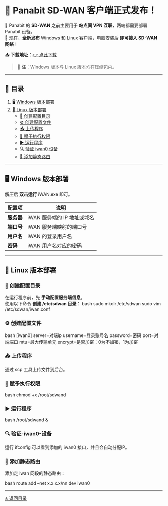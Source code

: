 # 🚀 **Panabit SD-WAN 客户端正式发布！**

🔹 Panabit 的 **SD-WAN** 之前主要用于 **站点间 VPN 互联**，两端都需要部署 Panabit 设备。  
🔹 现在，**全新发布** Windows 和 Linux 客户端，电脑安装后 **即可接入 SD-WAN 网络**！  

📥 **下载地址**：[👉 点此下载](https://www.panabit.com/download)  

> 📝 **注**：Windows 版本与 Linux 版本均在压缩包内。

---

## 📌 **目录**
1. [🖥 Windows 版本部署](#-windows-版本部署)
2. [🐧 Linux 版本部署](#-linux-版本部署)
   - [📂 创建配置目录](#-创建配置目录)
   - [⚙️ 创建配置文件](#-创建配置文件)
   - [📤 上传程序](#-上传程序)
   - [🔑 赋予执行权限](#-赋予执行权限)
   - [▶️ 运行程序](#-运行程序)
   - [🔍 验证 iwan0 设备](#-验证-iwan0-设备)
   - [🚦 添加静态路由](#-添加静态路由)

---

## 🖥 **Windows 版本部署**
解压后 **双击运行** iWAN.exe 即可。

| 配置项    | 说明                          |
|-----------|-------------------------------|
| **服务器** | iWAN 服务端的 IP 地址或域名  |
| **端口号** | iWAN 服务端映射的端口号      |
| **用户名** | iWAN 的登录用户名            |
| **密码**   | iWAN 用户名对应的密码        |

---

## 🐧 **Linux 版本部署**

### 📂 **创建配置目录**
在运行程序前，先 **手动配置服务端信息**。  
使用以下命令 **创建 /etc/sdwan 目录**：
bash
sudo mkdir /etc/sdwan
sudo vim /etc/sdwan/iwan.conf


### ⚙️ **创建配置文件**
bash
[iwan0]
server=对端ip
username=登录账号名
password=密码
port=对端端口
mtu=最大传输单元
encrypt=是否加密：0为不加密，1为加密


### 📤 **上传程序**

通过 scp 工具上传文件到后台。

### 🔑 **赋予执行权限**

bash
chmod +x /root/sdwand


### ▶️ **运行程序**

bash
/root/sdwand &


###  🔍 **验证-iwan0-设备**

运行 ifconfig 可以看到添加的 iwan0 接口，并且会自动分配IP。

###  🚦 **添加静态路由**

添加走 iwan 网段的静态路由：

bash
route add –net x.x.x.x/nn dev iwan0


---
[🔝 返回目录](#-目录)  
